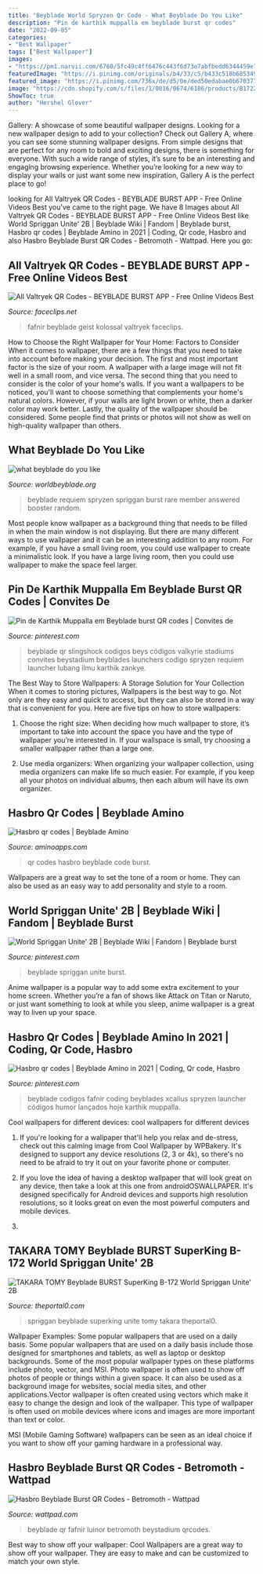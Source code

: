```yaml
---
title: "Beyblade World Spryzen Qr Code - What Beyblade Do You Like"
description: "Pin de karthik muppalla em beyblade burst qr codes"
date: "2022-09-05"
categories:
- "Best Wallpaper"
tags: ["Best Wallpaper"]
images:
- "https://pm1.narvii.com/6760/5fc49c4ff6476c443f6d73e7abfbedd6344459e7v2_hq.jpg"
featuredImage: "https://i.pinimg.com/originals/b4/33/c5/b433c518b685349895a3267a40439527.png"
featured_image: "https://i.pinimg.com/736x/de/d5/0e/ded50edabae0b670377f712f3b089c6a.jpg"
image: "https://cdn.shopify.com/s/files/1/0016/0674/6186/products/B1722_1200x1200.jpg?v=1600528589"
ShowToc: true
author: "Hershel Glover"
---
```



Gallery: A showcase of some beautiful wallpaper designs.
Looking for a new wallpaper design to add to your collection? Check out Gallery A, where you can see some stunning wallpaper designs. From simple designs that are perfect for any room to bold and exciting designs, there is something for everyone. With such a wide range of styles, it’s sure to be an interesting and engaging browsing experience. Whether you’re looking for a new way to display your walls or just want some new inspiration, Gallery A is the perfect place to go!
		
		
		
		
		
		
		
	

		
looking for All Valtryek QR Codes - BEYBLADE BURST APP - Free Online Videos Best you've came to the right page. We have 8 Images about All Valtryek QR Codes - BEYBLADE BURST APP - Free Online Videos Best like World Spriggan Unite&#039; 2B | Beyblade Wiki | Fandom | Beyblade burst, Hasbro qr codes | Beyblade Amino in 2021 | Coding, Qr code, Hasbro and also Hasbro Beyblade Burst QR Codes - Betromoth - Wattpad. Here you go:
		
    
## All Valtryek QR Codes - BEYBLADE BURST APP - Free Online Videos Best

<img loading=lazy src="https://www.faceclips.net/image/dqidMmTcOg4/mqdefault.jpg" onerror="this.onerror=null;this.src='https://tse2.mm.bing.net/th?id=OIP.OobfPDrdwKYk7veommznKgAAAA&amp;pid=15.1';" alt="All Valtryek QR Codes - BEYBLADE BURST APP - Free Online Videos Best">

_Source: faceclips.net_

>fafnir beyblade geist kolossal valtryek faceclips. 

	

How to Choose the Right Wallpaper for Your Home: Factors to Consider
When it comes to wallpaper, there are a few things that you need to take into account before making your decision. The first and most important factor is the size of your room. A wallpaper with a large image will not fit well in a small room, and vice versa. 
The second thing that you need to consider is the color of your home's walls. If you want a wallpapers to be noticed, you'll want to choose something that complements your home's natural colors. However, if your walls are light brown or white, then a darker color may work better. 
Lastly, the quality of the wallpaper should be considered. Some people find that prints or photos will not show as well on high-quality wallpaper than others.

    
## What Beyblade Do You Like

<img loading=lazy src="https://worldbeyblade.org/uploads/avatars/avatar_137141.jpg?dateline=1558987516" onerror="this.onerror=null;this.src='https://tse1.mm.bing.net/th?id=OIP.1kZMxl-eZSLXsN3-caLJ5QHaHa&amp;pid=15.1';" alt="what beyblade do you like">

_Source: worldbeyblade.org_

>beyblade requiem spryzen spriggan burst rare member answered booster random. 

	

Most people know wallpaper as a background thing that needs to be filled in when the main window is not displaying. But there are many different ways to use wallpaper and it can be an interesting addition to any room. For example, if you have a small living room, you could use wallpaper to create a minimalistic look. If you have a large living room, then you could use wallpaper to make the space feel larger.

    
## Pin De Karthik Muppalla Em Beyblade Burst QR Codes | Convites De

<img loading=lazy src="https://i.pinimg.com/736x/de/d5/0e/ded50edabae0b670377f712f3b089c6a.jpg" onerror="this.onerror=null;this.src='https://tse2.mm.bing.net/th?id=OIP.zpPignor5OSvAMmRGEr9EAHaEK&amp;pid=15.1';" alt="Pin de Karthik Muppalla em Beyblade burst QR codes | Convites de">

_Source: pinterest.com_

>beyblade qr slingshock codigos beys códigos valkyrie stadiums convites beystadium beyblades launchers codigo spryzen requiem launcher lubang ilmu karthik zankye. 

	

The Best Way to Store Wallpapers: A Storage Solution for Your Collection
When it comes to storing pictures, Wallpapers is the best way to go. Not only are they easy and quick to access, but they can also be stored in a way that is convenient for you. Here are five tips on how to store wallpapers:
1) Choose the right size: When deciding how much wallpaper to store, it’s important to take into account the space you have and the type of wallpaper you’re interested in. If your wallspace is small, try choosing a smaller wallpaper rather than a large one.

2) Use media organizers: When organizing your wallpaper collection, using media organizers can make life so much easier. For example, if you keep all your photos on individual albums, then each album will have its own organizer.

    
## Hasbro Qr Codes | Beyblade Amino

<img loading=lazy src="https://pm1.narvii.com/6760/5fc49c4ff6476c443f6d73e7abfbedd6344459e7v2_hq.jpg" onerror="this.onerror=null;this.src='https://tse2.mm.bing.net/th?id=OIP.ZahaTZ_TDCspTJSINr0UHAHaJ4&amp;pid=15.1';" alt="Hasbro qr codes | Beyblade Amino">

_Source: aminoapps.com_

>qr codes hasbro beyblade code burst. 

	

Wallpapers are a great way to set the tone of a room or home. They can also be used as an easy way to add personality and style to a room.

    
## World Spriggan Unite&#039; 2B | Beyblade Wiki | Fandom | Beyblade Burst

<img loading=lazy src="https://i.pinimg.com/originals/b4/33/c5/b433c518b685349895a3267a40439527.png" onerror="this.onerror=null;this.src='https://tse2.mm.bing.net/th?id=OIP.r85HD9hXzStlNA5CtWMzwwHaEK&amp;pid=15.1';" alt="World Spriggan Unite&#039; 2B | Beyblade Wiki | Fandom | Beyblade burst">

_Source: pinterest.com_

>beyblade spriggan unite burst. 

	

Anime wallpaper is a popular way to add some extra excitement to your home screen. Whether you’re a fan of shows like Attack on Titan or Naruto, or just want something to look at while you sleep, anime wallpaper is a great way to liven up your space.

    
## Hasbro Qr Codes | Beyblade Amino In 2021 | Coding, Qr Code, Hasbro

<img loading=lazy src="https://i.pinimg.com/736x/08/df/67/08df67d8ccf0958df58a72c541a55cb4.jpg" onerror="this.onerror=null;this.src='https://tse3.mm.bing.net/th?id=OIP.6M1zKxZcUElKh7Dhq0tJPAHaJ3&amp;pid=15.1';" alt="Hasbro qr codes | Beyblade Amino in 2021 | Coding, Qr code, Hasbro">

_Source: pinterest.com_

>beyblade codigos fafnir coding beyblades xcalius spryzen launcher códigos humor lançados hoje karthik muppalla. 

	

Cool wallpapers for different devices:
cool wallpapers for different devices 

1. If you're looking for a wallpaper that'll help you relax and de-stress, check out this calming image from Cool Wallpaper by WPBakery. It's designed to support any device resolutions (2, 3 or 4k), so there's no need to be afraid to try it out on your favorite phone or computer.

2. If you love the idea of having a desktop wallpaper that will look great on any device, then take a look at this one from androidOSWALLPAPER. It's designed specifically for Android devices and supports high resolution resolutions, so it looks great on even the most powerful computers and mobile devices.

3.

    
## TAKARA TOMY Beyblade BURST SuperKing B-172 World Spriggan Unite&#039; 2B

<img loading=lazy src="https://cdn.shopify.com/s/files/1/0016/0674/6186/products/B1722_1200x1200.jpg?v=1600528589" onerror="this.onerror=null;this.src='https://tse1.mm.bing.net/th?id=OIP.u6D9gzvEVkFlZIx44sPalgHaHa&amp;pid=15.1';" alt="TAKARA TOMY Beyblade BURST SuperKing B-172 World Spriggan Unite&#039; 2B">

_Source: theportal0.com_

>spriggan beyblade superking unite tomy takara theportal0. 

	

Wallpaper Examples: Some popular wallpapers that are used on a daily basis.
Some popular wallpapers that are used on a daily basis include those designed for smartphones and tablets, as well as laptop or desktop backgrounds. Some of the most popular wallpaper types on these platforms include photo, vector, and MSI. 
Photo wallpaper is often used to show off photos of people or things within a given space. It can also be used as a background image for websites, social media sites, and other applications.Vector wallpaper is often created using vectors which make it easy to change the design and look of the wallpaper. This type of wallpaper is often used on mobile devices where icons and images are more important than text or color. 

MSI (Mobile Gaming Software) wallpapers can be seen as an ideal choice if you want to show off your gaming hardware in a professional way.

    
## Hasbro Beyblade Burst QR Codes - Betromoth - Wattpad

<img loading=lazy src="https://d.wattpad.com/story_parts/674885256/images/15c654251cc85783801228533237.jpg" onerror="this.onerror=null;this.src='https://tse4.mm.bing.net/th?id=OIP.dTERUgNjp4SsYd2rTqaW7AHaJ4&amp;pid=15.1';" alt="Hasbro Beyblade Burst QR Codes - Betromoth - Wattpad">

_Source: wattpad.com_

>beyblade qr fafnir luinor betromoth beystadium qrcodes. 

	

Best way to show off your wallpaper:
Cool Wallpapers are a great way to show off your wallpaper. They are easy to make and can be customized to match your own style.


